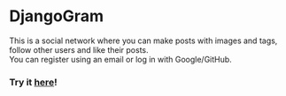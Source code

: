 # DjangoGram 
This is a social network where you can make posts with images and tags, follow other users and like their posts.<br>
You can register using an email or log in with Google/GitHub.
### Try it [here](https://ancient-wave-25531.herokuapp.com/)!

